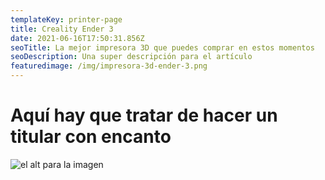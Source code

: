 ```yaml
---
templateKey: printer-page
title: Creality Ender 3
date: 2021-06-16T17:50:31.856Z
seoTitle: La mejor impresora 3D que puedes comprar en estos momentos
seoDescription: Una super descripción para el artículo
featuredimage: /img/impresora-3d-ender-3.png
---
```

<div class="bg-primary-500 w-4/5 justify-center items-center">
<div class="text-white flex justify-between">
</div>
<div>
<h1>Aquí hay que tratar de hacer un titular con encanto</h1>
</div>
<div>
<img src="/img/impresora-3d-ender-3.png" lazy="loading" alt="el alt para la imagen" title="title de la imagen">
</div>
</div>